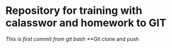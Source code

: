 # Repository for training with calasswor and homework to GIT #
*This is first commit from git bash*
**Git clone and push
